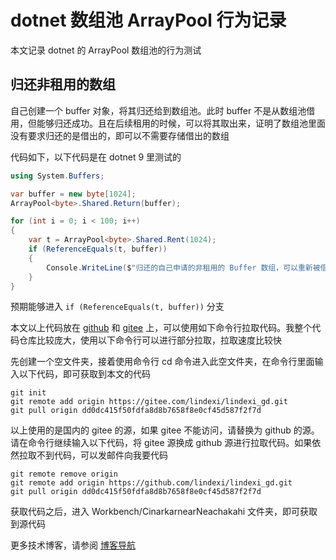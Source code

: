 # dotnet 数组池 ArrayPool 行为记录

本文记录 dotnet 的 ArrayPool 数组池的行为测试

<!--more-->
<!-- 发布 -->
<!-- 博客 -->

## 归还非租用的数组

自己创建一个 buffer 对象，将其归还给到数组池。此时 buffer 不是从数组池借用，但能够归还成功。且在后续租用的时候，可以将其取出来，证明了数组池里面没有要求归还的是借出的，即可以不需要存储借出的数组

代码如下，以下代码是在 dotnet 9 里测试的

```csharp
using System.Buffers;

var buffer = new byte[1024];
ArrayPool<byte>.Shared.Return(buffer);

for (int i = 0; i < 100; i++)
{
    var t = ArrayPool<byte>.Shared.Rent(1024);
    if (ReferenceEquals(t, buffer))
    {
        Console.WriteLine($"归还的自己申请的非租用的 Buffer 数组，可以重新被借用出来");
    }
}
```

预期能够进入 `if (ReferenceEquals(t, buffer))` 分支

本文以上代码放在 [github](https://github.com/lindexi/lindexi_gd/tree/dd0dc415f50fdfa8d8b7658f8e0cf45d587f2f7d/Workbench/CinarkarnearNeachakahi) 和 [gitee](https://gitee.com/lindexi/lindexi_gd/blob/dd0dc415f50fdfa8d8b7658f8e0cf45d587f2f7d/Workbench/CinarkarnearNeachakahi) 上，可以使用如下命令行拉取代码。我整个代码仓库比较庞大，使用以下命令行可以进行部分拉取，拉取速度比较快

先创建一个空文件夹，接着使用命令行 cd 命令进入此空文件夹，在命令行里面输入以下代码，即可获取到本文的代码

```
git init
git remote add origin https://gitee.com/lindexi/lindexi_gd.git
git pull origin dd0dc415f50fdfa8d8b7658f8e0cf45d587f2f7d
```

以上使用的是国内的 gitee 的源，如果 gitee 不能访问，请替换为 github 的源。请在命令行继续输入以下代码，将 gitee 源换成 github 源进行拉取代码。如果依然拉取不到代码，可以发邮件向我要代码

```
git remote remove origin
git remote add origin https://github.com/lindexi/lindexi_gd.git
git pull origin dd0dc415f50fdfa8d8b7658f8e0cf45d587f2f7d
```

获取代码之后，进入 Workbench/CinarkarnearNeachakahi 文件夹，即可获取到源代码

更多技术博客，请参阅 [博客导航](https://blog.lindexi.com/post/%E5%8D%9A%E5%AE%A2%E5%AF%BC%E8%88%AA.html )